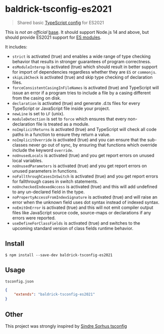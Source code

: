 # baldrick-tsconfig-es2021

> Shared basic [TypeScript config](https://www.typescriptlang.org/docs/handbook/tsconfig-json.html) for ES2021

This is _not an official_ [base](https://github.com/tsconfig/bases). It should support Node.js 14 and above, but should provide ES2021 support for [ES modules](https://hacks.mozilla.org/2018/03/es-modules-a-cartoon-deep-dive/).

It includes:

-   `strict` is activated (true) and enables a wide range of type checking behavior that results in stronger guarantees of program correctness. 
-   `esModuleInterop` is activated (true) which should result in better support for import of dependencies regardless whether they are `ES` or `commonjs`.
-   `skipLibCheck` is activated (true) and skip type checking of declaration files.
-   `forceConsistentCasingInFileNames` is activated (true) and TypeScript will issue an error if a program tries to include a file by a casing different from the casing on disk.
-   `declaration` is activated (true) and generate .d.ts files for every TypeScript or JavaScript file inside your project. 
-   `newLine` is set to `LF` (unix).
-   `moduleDetection` is set to `force` which ensures that every non-declaration file is treated as a module. 
-   `noImplicitReturns` is activated (true) and TypeScript will check all code paths in a function to ensure they return a value.
-   `noImplicitOverride` is activated (true) and you can ensure that the sub-classes never go out of sync, by ensuring that functions which override include the keyword `override`.
-   `noUnusedLocals` is activated (true) and you get report errors on unused local variables.
-   `noUnusedParameters` is activated (true) and you get report errors on unused parameters in functions.
-   `noFallthroughCasesInSwitch` is activated (true) and you get report errors for fallthrough cases in switch statements.
-   `noUncheckedIndexedAccess` is activated (true) and this will add undefined to any un-declared field in the type.
-   `noPropertyAccessFromIndexSignature` is activated (true) and will raise an error when the unknown field uses dot syntax instead of indexed syntax.
-   `noEmitOnError` is activated (true) and this will not emit compiler output files like JavaScript source code, source-maps or declarations if any errors were reported.
-   `useDefineForClassFields` is activated (true) and switches to the upcoming standard version of class fields runtime behavior.

## Install

    $ npm install --save-dev baldrick-tsconfig-es2021

## Usage

`tsconfig.json`

```json
{
	"extends": "baldrick-tsconfig-es2021"
}
```

## Other

This project was strongly inspired by [Sindre Sorhus tsconfig](https://github.com/sindresorhus/tsconfig)

```
